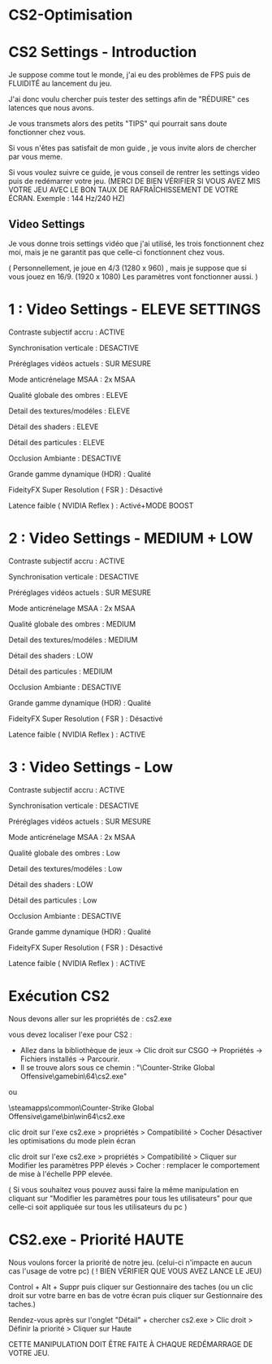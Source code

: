 # CS2-Optimisation

# CS2 Settings - Introduction

Je suppose comme tout le monde, j'ai eu des problèmes de FPS puis de FLUIDITÉ au lancement du jeu.

J'ai donc voulu chercher puis tester des settings afin de "RÉDUIRE" ces latences que nous avons.

Je vous transmets alors des petits "TIPS" qui pourrait sans doute fonctionner chez vous.

Si vous n'êtes pas satisfait de mon guide , je vous invite alors de chercher par vous meme.

Si vous voulez suivre ce guide, je vous conseil de rentrer les settings video puis de redémarrer votre jeu. (MERCI DE BIEN VÉRIFIER SI VOUS AVEZ MIS VOTRE JEU AVEC LE BON TAUX DE RAFRAÎCHISSEMENT DE VOTRE ÉCRAN. Exemple : 144 Hz/240 HZ)

## Video Settings

Je vous donne trois settings vidéo que j'ai utilisé, les trois fonctionnent chez moi, mais je ne garantit pas que celle-ci fonctionnent chez vous.

( Personnellement, je joue en 4/3 (1280 x 960) , mais je suppose que si vous jouez en 16/9. (1920 x 1080) Les paramètres vont fonctionner aussi. ) 

# 1 : Video Settings - ELEVE SETTINGS 

Contraste subjectif accru : ACTIVE

Synchronisation verticale : DESACTIVE

Préréglages vidéos actuels : SUR MESURE

Mode anticrénelage MSAA : 2x MSAA

Qualité globale des ombres : ELEVE

Detail des textures/modéles : ELEVE

Détail des shaders : ELEVE

Détail des particules : ELEVE

Occlusion Ambiante : DESACTIVE

Grande gamme dynamique (HDR) : Qualité

FideityFX Super Resolution ( FSR ) : Désactivé

Latence faible ( NVIDIA Reflex ) : Activé+MODE BOOST

# 2 : Video Settings - MEDIUM + LOW

Contraste subjectif accru : ACTIVE

Synchronisation verticale : DESACTIVE

Préréglages vidéos actuels : SUR MESURE

Mode anticrénelage MSAA : 2x MSAA

Qualité globale des ombres : MEDIUM

Detail des textures/modéles : MEDIUM

Détail des shaders : LOW

Détail des particules : MEDIUM

Occlusion Ambiante : DESACTIVE

Grande gamme dynamique (HDR) : Qualité

FideityFX Super Resolution ( FSR ) : Désactivé

Latence faible ( NVIDIA Reflex ) : ACTIVE

# 3 : Video Settings - Low

Contraste subjectif accru : ACTIVE

Synchronisation verticale : DESACTIVE

Préréglages vidéos actuels : SUR MESURE

Mode anticrénelage MSAA : 2x MSAA

Qualité globale des ombres : Low

Detail des textures/modéles : Low

Détail des shaders : LOW

Détail des particules : Low

Occlusion Ambiante : DESACTIVE

Grande gamme dynamique (HDR) : Qualité

FideityFX Super Resolution ( FSR ) : Désactivé

Latence faible ( NVIDIA Reflex ) : ACTIVE


# Exécution CS2 

Nous devons aller sur les propriétés de : cs2.exe

vous devez localiser l'exe pour CS2 :
- Allez dans la bibliothèque de jeux -> Clic droit sur CSGO -> Propriétés -> Fichiers installés -> Parcourir.
- Il se trouve alors sous ce chemin :
"<steamLibrary>\Counter-Strike Global Offensive\\gamebin\64\cs2.exe"

ou 

\steamapps\common\Counter-Strike Global Offensive\game\bin\win64\cs2.exe

clic droit sur l'exe cs2.exe > propriétés > Compatibilité > Cocher Désactiver les optimisations du mode plein écran

clic droit sur l'exe cs2.exe > propriétés > Compatibilité > Cliquer sur Modifier les paramètres PPP élevés > Cocher : remplacer le comportement de mise à l'échelle PPP elevée.

( Si vous souhaitez vous pouvez aussi faire la même manipulation en cliquant sur "Modifier les paramètres pour tous les utilisateurs" pour que celle-ci soit appliquée sur tous les utilisateurs du pc )

# CS2.exe - Priorité HAUTE

Nous voulons forcer la priorité de notre jeu. (celui-ci n'impacte en aucun cas l'usage de votre pc) ( ! BIEN VÉRIFIER QUE VOUS AVEZ LANCE LE JEU)

Control + Alt + Suppr puis cliquer sur Gestionnaire des taches (ou un clic droit sur votre barre en bas de votre écran puis cliquer sur Gestionnaire des taches.)

Rendez-vous après sur l'onglet "Détail" + chercher cs2.exe > Clic droit > Définir la priorité > Cliquer sur Haute  

CETTE MANIPULATION DOIT ÊTRE FAITE À CHAQUE REDÉMARRAGE DE VOTRE JEU. 




